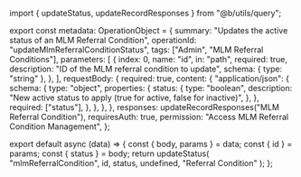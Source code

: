 import { updateStatus, updateRecordResponses } from "@b/utils/query";

export const metadata: OperationObject = {
  summary: "Updates the active status of an MLM Referral Condition",
  operationId: "updateMlmReferralConditionStatus",
  tags: ["Admin", "MLM Referral Conditions"],
  parameters: [
    {
      index: 0,
      name: "id",
      in: "path",
      required: true,
      description: "ID of the MLM referral condition to update",
      schema: { type: "string" },
    },
  ],
  requestBody: {
    required: true,
    content: {
      "application/json": {
        schema: {
          type: "object",
          properties: {
            status: {
              type: "boolean",
              description:
                "New active status to apply (true for active, false for inactive)",
            },
          },
          required: ["status"],
        },
      },
    },
  },
  responses: updateRecordResponses("MLM Referral Condition"),
  requiresAuth: true,
  permission: "Access MLM Referral Condition Management",
};

export default async (data) => {
  const { body, params } = data;
  const { id } = params;
  const { status } = body;
  return updateStatus(
    "mlmReferralCondition",
    id,
    status,
    undefined,
    "Referral Condition"
  );
};
